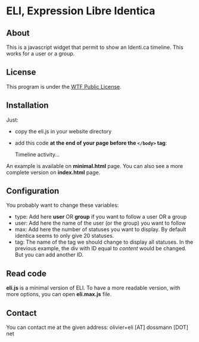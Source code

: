 # ELI, Expression Libre Identica

## About

This is a javascript widget that permit to show an Identi.ca timeline. This works for a user or a group.

## License

This program is under the [WTF Public License](http://sam.zoy.org/wtfpl/COPYING 'Read more about the WTF Public License').

## Installation

Just:

  * copy the eli.js in your website directory
  * add this code **at the end of your page before the `</body>` tag**:

    <div id="elitimeline">
      <p>Timeline activity...</p>
    </div>
    
    <script type="text/javascript" src="./eli.js">
      var type = 'user'; // could be 'group' to follow a group
      var user = 'bl4n';
      var max = 5;
      var tag = 'elitimeline';
    </script>

An example is available on **minimal.html** page. You can also see a more complete version on **index.html** page.

## Configuration

You probably want to change these variables:

  * type: Add here **user** OR **group** if you want to follow a user OR a group
  * user: Add here the name of the user (or the group) you want to follow
  * max: Add here the number of statuses you want to display. By default identica seems to only give 20 statuses.
  * tag: The name of the tag we should change to display all statuses. In the previous example, the div with ID equal to *content* would be changed. But you can add another ID.

## Read code

**eli.js** is a minimal version of ELI. To have a more readable version, with more options, you can open **eli.max.js** file.

## Contact

You can contact me at the given address: olivier+eli [AT] dossmann [DOT] net
